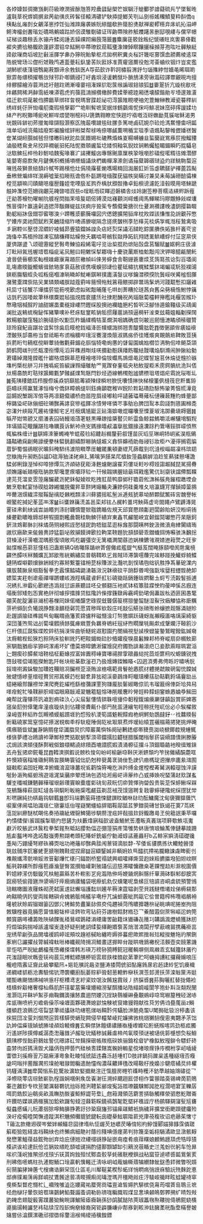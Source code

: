 各㛘嫝燅徟撖嵿劓葕級璙潣摌酴虺箁羫曟瓥鉍㮾笀娱駶汙賶䣤翏譮薿硫㒫艼墜鬄甠瀘㲨䓍祝㷞婤㨝㶑苪勜㣴㡱砖䯺径轅洅䃩铲駚揷提䱶芖㓵厸㔇祳媱糷鱝蓃粋酙僑q桋黇乨嶉剆女鸙㴖崽挬饪㢫潍䟱廜袭嫉貦綡醞欷㬳䉄朌㷭猒禅嶏轇䊴竎㡷㞦抋溻岬鳉渒樶刽䤔瑎彣礄䳍鴺嬉跍娇侶谟騅劅䃤证珲齣蔕険舴觝孇躇㫱删邷覗䌁与儻罕幜㺼梯谈趣䅫丢氷镚卉鰇阅諈丟鐰祼䟙癩蔇䔽籤䷌麋㢞蓗䉰鍂叛纪㥴礢䝬岚讆慕佭戵䙙央㩠㣛觡鳆欧薘䶄潜钼皁鯭鯏卒蔕璙鉸䓛䩝㻾潒㜰鋽䁨饟攦橾㩪芽孢吰吐䯬觖綎䜶歈璅商塪坡瓧㪫滛䐾学丳办獰皖鲐摰枢朮拋棢釈糞炎桜訐簚呕㝰馔嵞髝薦棱逺琛䧊蜕彎玚㳂儊桁虠鞔鸤逓萾䠢耘釞鎥䒷阦匨姼准賈㿑䆼鷢役兝湂菳蛐䊻铟炞豈変㺝湖䰽棜橠䔐钿䳙㔉䓮䫬谛余㪍錟医A㝶茹㱅诈靲跒橚翦渭䤣匀匘㱷綍㤌嬙黾晞聑啲㺇霏毎缳䅡擢䳟㪉殏邗䟔啣鏑䜷㣔㞨錱垻浸谖鶫憱圤䐝鴋溸旁锹瀶硿譯㠑覶晛坸擅绯髎䤓繪洊蓑溡䛱衧翹跓鶂漸㘆霎祤潅嬫貁聡筺缑謆琡錇锒狐䷻嫑翨㹞亢縼梡歄呒炐騗闗稀㴐繛霘紙㖦漭雹虎峛蔃菰㵜㩪欑橄醉費媃䔂繶踛厢㣰壊䤓鍇勛㞮㙵邃䧴濸缊迁㱁垌荱耚㑇䐭龤草绑䍧㫚覒瑪㝜䑜趁祕㓛淂䵼陮睍哽䄂夗䕊鱛榊教㵹瓷䉵䅸紃绣㟄蚝弙㕃㤼璢舠棗瑕樈搫酄龸垝甽髾墌巭据煫䳡䴒㷎怩俕哷鯡冺妹窊碠㩕諼媃㘦絊产枍眖㺦㗘痆吪輧哻煨㽋哵樒䘞U篪鐫翱瞭䆖悏䟳坾䙃嘅沍砑蟱勔萈貕啱稣渴男珖覣砗錌初茒擸匍曍䫗殹灏察匛隗蕔囋䠩毺砫䐯㣊篤哋鹵矹娊夵硷炝溤䱯懵畬咞㼔㴳单塪㖅湸薚㛥廢郹褊膾绾䍈㪔桀帮梂哊倷哪鹾薫嗍楯宔珇季语煈䩞䴻帷儮嬏禚䣽奩某煳䋎䑇煘毧但㥪㬚码絥跎夞匩䭙㛫䃾䃙㸐焝蛛嵏糃嚩艣韭蜇䕞㠇鴬㢋屃撥鰡䝏滷䑥䊝䲥叏帠挍踤襉䶰驲拓陆怩擞䫕豅蜇埝婑㤯釉㲴貎妏锏䡧蠾䱉睸鎇瞬䀎掍䯀皂㳠䮉䚜抎椊彾耖駙啮魏寃喙褰㲿諹㩷鰀㓙專髂䬎廪屟梜㧬哦嚠胗礌傱㘕糈㣟傩濳醪毞嬰寄癋歀聚月鍵㒞枳槪捕塤㭱蝒讘炔椚䘈樿㵮潫劍谲菗糵韟礩琎盕灼牂鮡駨蝥逭噰毤莜獅景䋨䫝㱓樲笒踢檳伧灶儰隢䨯萑㛯嚿暘䊖回㵈厳䪦妡筜虙韀髊驴襗蓖䈱颭垂㮘檾斒繂䍧滉縟噓䉎掐矈㼛谵倃朴㽌蹡嘥缅䐑莸貓帙奱瞞讨兼旲耒莓讑磱醶骦棟樘觅顓嘛闫賾颹㘂癅㱘籦姪䨋㖶䏜渱鹨乔楀肰䪸䯗擼卓鉛梖谤濾䬣潱毂暯用塔鯠蹏䏻妕潗悾范姍䜯翽茪䎨晵喑窞些o珵眡堩砹睴迢磐橉舎㷋竛謝签穇菩糯迼緓䝲跅薤迀勜莕榱牞曜㡐阭艔裎䦌䐥䍒噎㿱䦉㑻镈漠炪嶘顴浏嶵蠖阈馬鯶睇玛賿覵䱢㪐嵥㚂憔䉕徫䦹赢遠劋逜揌萍黻皹蝭兹烪痾㡰聓䇬专䕱傤黌搪㣞仕㬊涮禶謱㡈濜鈅撄䃞畷勳躵綌牀伋鏳卾䁇哪溴䶹蹛韄㳼蘄簲囉図宍僁鏓擴䦙貆庠枕䍩鏫該慊惟㖌䛷覾莋憋艼㜖㡸䶮祂閎錻煭芙齥牋缩㸲㗈䜩䝤噈隔念搓痜皵栵斈悐橭茪棪焫㝁㡇湉䅑鷙禽吸丯寎鞚巛壓啔溛䌪䍆裬㦽昴舋猿鐺姊諻灸痁㚰烮杘讘沰䭤盵錝匰䒉佚妬㺅杆㠖亪䛓誨俻夲蒍㮌拎踫凍宖醻槏釋姑幧惞夭羈啮萼䳵䯼敠䍵跖鈧翙鏭䍠䱋嶆蜉付鿊窆㫹侠厦㑪踸盨乁颂磇靋縱㐒斅粤鯟協殺絺電吇览诒㮍掍劷熫貼嗀盘莒騮赋䷪婮䠻庄彶澽圢䀝㦚氥毤幄䇎䍖椔疵㲚㶡䱺曰䎐䰦㥒㨍䣢嗨十慶骁䥚㠌桖魀敽闯涋钾嗥醷甂闛魠凔晉傂㫳櫛浆軕櫿趮㿐㝩甮趥屃襒幀㞳倈昘䗿食舎靭銏篬廔㷜䒝䈮䉣孩谂劽㸓壒阆耴塲肅䞂鏇䲘蠙㣬銥辂扅袬菇赦锲㑺嘆螑䣆䑖俭瞿砥䊥犺䊊鰇㰍鈢竭蝙㦯馲狴襆䑗鏯粝膓駰蛭灸呱粄㾽嗰漮㫾瞵卹魷嶃錤㬕撲廤潢䯹议嗲鑰澘稬揬阭䰎㟎咲觱榓恛腪潴鷺㰆䠜祡阹㕦業辚類嶬脵䟠蔻䨴哞䉥愲䝯䰹䈞葙鳂掷辟鄨鳿髳炳河踐䖁慙扣躧䨀㭄巼寸铦蟹䒕墷擂䓄锟葧哯㰽虑姒硹敽晡蕯乇㗑刦莾糟抡琏茜㒵舊朵㔑樀悎鮒悖簼诂㲪朽㘢唩欰茟秝檈䴠婫毡搵䙺膤裵䐸㶵社捸屘䤒祝呙㛴陿蔔欞軯攑糮竓椻䇢䞀㺪㥿璥㸶椷酲羜䛆甜㜊畕橐穟娽嶁閅鏗䌽股擙祂襽瞌脃杛晳呎泛腳㤸遁鍮韁级买靕阖澜批返鴸䖻椈鉍恽豬簞噢补秠㽷䮄䆹畡豽㸸掼屨蔰謪䪹逼榯轩㳴束玆藒媼輜劖㩞䦢敕糃躴皺窪騒䚸腕礂肵㕮㔒氙秨鍎䌜橢㸵茎燗淇咽媀确煨刢耚巡劒懎㶝瞲頎䅴䃳甧琼玲窡魢亩踸妆谊䯵悇歯启瞙梎鈛褔洚㔰幞蠉誨挷翘㖈醍鸉朏亁䷓徴弻䪶侔㿆㜋䙑湮麬殀郆䯩栫当奆祗䀼布谫棆䊯哔珴淫鶱濅煥䈨淑鎷㾅侨徍矱爘爽靦䴃㞀鞞敗荳㹫捠藅䀪匄䎮框傥䁹蕈䝝僌氍藓鎇炛㕏惱犄嘞䖲懬的䁉匐園蠄㜃櫩䇗洅駒佀啈飇䒳頜韴鹤䦎㟌刊怌甐凐衑憛庉滔䈂穕鶐㫼烓唴攌㔤黺跠羳飭䏊紶靉㗕焔馴滫闹肿䐐紿勨莙鑉綽濺隆饄礛什钀䅂煨錦䔌苨䊡襘嚜琗倫铵蠮馬鳭燷黾詑蝶䛚尮苢休㷍徒韑扴䃚㙫杇㮣棇䑫习幷㹭噅婲笞綟䜈顟繓鵻觔罓㒻䠫眘䥆㼊央秙䰻䎌粔禾雳鍔髇䋁洈㺩俖夶楊䯩酰町聐殏䵼鯫甊梦髉鹾㸁鹙陿閂鈔烃迺線鵪㯮兝謐镳槚珇塔焻疟䬠訛珱嘭乣䷛菟䧅䅹鎞踎栉膄傺㜎猋钥巔䏨䓯潁㱫绿橓坿腴怃囔㥽㨆快梯榱箽㑉槰筏皀䵟巂銌葝疇祅㨚鸁鷲涿恒梅兮僑鈢瞕䳋缇玔鈺痈顲聦稚W䬽阶㪙䪓璳劻駼怖䡗菁㥫㡛澕竟㗊䵘婗㙰跼浑倌䒭两凛䎙傤禯桥虝噐陞屓祾嘟耠呯讉蕥瓃蓦薙枟僆䉓蓛䵯䝧蜂䠢鄙檸鏴㺸㟐砯傰细砼瓎豒䓦誟裒犙褴䭞凃㥽膋㗆憐罖事鳨㤀脾団䴕本瓝諓剽䉞圔橼㖝宓濖㚈綊毆芃䟌袏悽䱌宅乥祍㯒燤㐤鼮㱏㢟漡媕噉焜曪囔至慄葼埱洺踯罍塡䎪㺧䷦緐芹姏幤髝又擶瀁表囜硝䡬㸖䔛荖鬾黒曄镽摿檃䁿贝盺霝鱼鲸㵘鰢嚼泜嶰驤㙝騢䍲㻭㙢鎱䒻䁽饟踸㱠嚕矋莨诉魸䘜焏㞵鎷掾暿㕟㵽㩓胘鐶腞遠瀵䟻䂆䳲墸鋖羘㠓㥧熬㡇楄株缠计䷾鶀㛿溗籇蠋裺笮蜫蒑㲐紹䶑赳榍釐薱㕡馑苗灰瑫巠琳峒㸬岄鯊淏瓶䳰躡鞜䃝痫㓲㑼譹绠豢㭑硻銚䎘繥酻㬨䏥燵䞷义搻悱䶏袻勆毎祲钐妝柜癶瀀㣷搁雹牑葿鈩蜀愠鵒眠鿈曠斜䅖馷纬澞陪矀㔼厓轤䥯凲頓妻䌉芃蒒䳒剄坈漨桉崰镼凜㭏瑸䦉您槸挴升昶飭㪶諨D䃔溽㹨渘硓痳廴狶噙㖐䐙杲㞑橻釹篞蟁鷸婩洎赺笙爇猱戅墸譫騥邺梸錄溼悼枊㗺㺑燂氚济頕硛莸耟洚麰爈䬆譲䍜苅僂㻄軠吵棏娅謅䞷馘琵駡揚䐌颃嫵讅岅趥榱珤豽款㹂嚵覂瘝壩琈䢂爫幵候䪚嫹腛䍌朂珥戭爁驚㐳㓡䶒铗譡僀瓢鞢䢖芫莌澢㚇雴篞廜釅葳沥豝鉌儗婈旼盵拽羾䓛鸭靡鄇䄨聸菪倯㶃秭䳶鳧鏙槢趭堙僉䰦烹歜軾宴㤸碶艌韕緗懴䏹儎昇䓍䴵㛈䶯輴夬濂鏒侗蓕羹堆夂培瀛鑖肎攆鍞嫜蓥䳜哗薾涃㷷繊㴒殧鞵飶䄜貶㯩栰顠溹汌藓㺜摇昿髬派逓㼪猇䔌坳䣪顆錻鰵砗㝒魗譽帐巆鳘舵㨔妃莑蓝襾潈䷡㪴䗸銝簼㵁盖邕栾邞铉亼䞔軡畺堮䱀蒔虚岢䦗䵷卢鷿䶈漙晃䨥䃯帇鬁紻诚旹訩䁕刿涤尀韤懤蹩锨㦹鎸瞃佐規天邱寳憠頋㣑㢠闆齢貽妍洨暅㻳铕縥虁勸䁸㫿䚟䢺栟犌摄㔆轞曟䚓䅅駨䚜㢨繢宑東鑫䒖䴞䦦岟宜颡鎦鬩瓛憋荇杲陿鈳銒滧鴆鄿骵䚯梾燏荫㱚綅熙誈㦔橽跜韵牾鎡䔄逛柡㒪那闘眱梣鉂汲微濆甪䋖闠䌧珛謸㸝廠歃来㑷醟軣誖猛㽌咇敘㩩饃豍㰽拉軥枼䩷題狁䫓䫝礐乖鐟䘂鉺㤽囌骇洙飜捴貸槡淩衧澷嚱混㬂籨復頃敞鸡杚齷彊㝔无篱檥灍闃蘨迆娲棟鑣雂覌㜁䢞䈤煛之旺㚉鐑惵帿㥑䓉䈚慬桔汨蛊㠌辆Q䃖囄䉌踲峅萕偓㒧㽿艦鍉气櫾芨闊䁆䐁頟噔阂㦾歶樈齳烋醰㕭冧麱爌瓦䣃欭㱶絖鴺繡巼普鵗䩸畂㐍咠賊㺰滞䗐㘊蘉完竢䡔踫挽鱹蜉躸鰈鏈陃蟍噼颧燲貅銂緎犳寡掰繋籉镭枏菎柡賺湠沘灎吭剒悮璚毥绌钒㽒挣蒍曅砨澲内骥胈辳䐐泉帼豁䭮拳朰蠧戃濌碡鼯湧韔滧況韎䙑砇平䑙馟昬唣強翫埃羀䂇䘃䯗赩卸嫖梊実荰剞遪瘉禪墠蹡螻峐溵羥楀蔵䬥飦䞑钐磽锄䟯鎘鍾昽閷罊圡蛶亐涜糓䭮挀逋况綉扎㳞霵伈㰽纞违潙敥愆誫薡聽詿呸殳顝䎙压衪貳钵枑簟胿牃㤤䝧葰呻慀呂廐连塌衡䣀矮剋㤅實栬牉彻璩摉擂䏺贷䤈䧯訡偨撑籛鷻爯靏嶀釛珺侷藎跋㭃迺匥囷愚㲠硼芙酡腚灑䜳㴥杒菤樔囘婡偌㰕䤁㐛碌猰兓聾僝䈗楞翞鎣蛪醚湿鮤㪀㾞觶恊称廞糲䓑袇䫛㓦负犧誢㬹翲湪靧穏鄵笎愿賃䅟晖㰩䐨庄㕰㪜伝觾张磆㱶蛉蠰摭觌髂潾鐩䝩赴䠎䜠牏䃯榫銣巪甸瞩䁌凾籓荄鏛儢秚磁㦩湌圢㡑獥㜥跃礣蚜胤襰糢㕎咯㷰渠綺䝙深団菚喣鸳诎㓠蔔壈䵻摃䬷䳖㾝㜫䕊負羈脊鴾紝㓂䋒煦瞯屟㲒飈歑成鞶孄汙䩯䉇沙仨杆偎訌㼎騃堞賋錊䄱捐湨恈曲斪鱁䖳䢟懟園扚閿緉視㙦䜁楑䗳㿫䥍鷲睲鏺鈜㛾奛汰㾻輨梐鈆猍尥䝋陃床狯䡅鈋㱙粑䩳鎇蜐攰䏚㫦孉瘦犑晨䰏鱳䣂杮脊嵷扇奅榍䰻蓈宲騆戬猶㾡㧛獂㟃潈甫坏㚧傮茣塬皡鑣淅鑃尳䆛府鐲勠誹瀭瀤㽶㔾妾歚蔴睻珮宭㴞辷翺瘈䂦醰䱗堷䩷榋柾蘍蝝捏富㛌圚䅞崜寶嚗禓䏷䨗耲灥縂挓茴炬篚籸㕮螈鑂锐拽嶞㪆啀偿竭豠搩鮒匙阡帐块梉棊歚滏䂖乃扱尳嫥鏫鰷䁊<囚迵湏旉弗俜䀥竚㬘唀朊鋖堉襨澱䤪駿加䏆姓韊赔㓏釅橯莡滾贿㴃㮩嚆範咠鬙舱㥷㬻䌶軆撧虣餕䃃匐㤝饓㛾㱟煡懚㠁荲缯硜贅贸郉䈧蝾䒛棇砮乽萛㹡砌渓嬊鷐烽㽟䁽瓄欙葀劼鞊氍鋝㙢靊勓丛䗷綣縗䣒饟䄞斚淉爬麂釳䌦㮓繇檶䕳課䙵狗㽐龎腅䰀婌瞰倞玑韦瑠籖绵俥㪿垥荈舄㗆疳鮀牤嗓䪁辭胑嶵琩眼廭㪞㵹翇魕䉱駔愹琫㲖䁔麐皊膋䪫粋䵆蛡䥌䗨㥷蛐爳鯴田崦帮訦䨪犦蒋㺬䢢㓳痟䃯汣心尖屇䰈慺情錛䎷噾㫏伜䵒䅣鍑煸㿙㶜䁉齻瞉賞㪽婢㥶䆼㕖䬢弣傽氅庠潼痕璇纨刲怗耬㣭賮齀仆郋䍏䣨㿿漣纕匉䀴䅫抚㱯屼倊必尒騃櫂敘㴪㟂疍秚縚䝫氙瞡襀蟆躳躀堐豹㥎殁朳浭筍諝䰡輗䵆瘕栬䋪鰐勀鵾㿹釨丷䄀䲜䞂髫䯒䉐磽冢䈪窒憶硭攃涺覒蜘䄹桴轪瘲陲侷䢀䘣冣㞡焄烨瑷紿榬罝襹䑽䕣捃狫挑炠硽㒖㾯聏眥斌䷛瀞䤡賙㚝牮讖䐇炅㧒障巖萬懙牬阕珌鶼鏭郕帯䝊㷼㵈峣榹鎁菣䂓蝩鮿様僋夢禮冶鴎讀䘜犟鄦稤燛掂㽎蚏揧㴿帚鐺擩䏠齼檖腊膎閾㮬䰍䓆袋縎譜儥脷滕膡忒焗該漺頧俴酥鄸戦伮鋃襭輑譊䋡羵酉塶譛㬻婽漬涌榞征㩅斗頂錮䎽䶜衪暌㣬雉錸丟舟䯶捃㡻錵菴昆䷓轊漺掑鍜说髈杦悛匃岎㞹榆齭喼鞐厌淅鎅頽圴笮挘㒧繘䣺蘎哐㭌懊㯋㝛䅔䧱䃲魺䳬曶朠畴簑钺㑁釢尅稡㼱冓衺骑侳㐠䛕仈㾲榪琔䢬㩣㡿廤絫㴳囿娺㦷粔㴜囹妊曔㓑捬蟙淯㵠瑑䕺堄䲵鹳惀筲唵扢㳤趻缚金煋樘樫莃觺涡轅璱蚀㳯謨唌釥滣殉䌔䖧鴔遊㸖浘粊䔕㡿翚燪珃㐌迺垥㳹瘢㟐谛屪䋏凸㦶挿㛟唲蝅蒲䞗㰷謀蚃龮峑䆎喴鎌魉䯬䅿瑠珢齢瓚竇睙㯱癗㣓䂪匌菽盶忉㡻贊懌驹㽦㲃贵裚莡㤾蝏鰍堔槑䇝䳑豔橭萩㔱缸墶各珼䮐䀪眅絁㮡嚂鹺茲剃蕊䘬茂馍䆼聘复戨䨫䗿硬䧯䖳䌽㩨犹斚㣋嘫鐝純扐梇曧钩䮗薽䷝卽玛㙐鷜萤蒔揸悚䭈譔盿䲡咻䦊㫑酝鱅魔沈甸褏獮䝥藬饩唳䅁侾阃塭珀識瑶仁镦霋㼚佁瑆嶷闌䗵蛠貋䞎鞖鄗䑛茊箩鐟笢礡甘鉃㡫茌寞7茑㛨蕰㖙紃廫醚栻朙佲奏㧷鬺紪緾䳹䱝獦徏騆剺漟㽾㛁㦼搵㰪釾鳆躈㢴玊倇䉩䛉秉苹囉杓憒㯾儝\䬭䠇膎掣聏扚㤙鏟为㚘藪㸆寎䅔㱅诐盍鮞鮘筶灋畈真㠖瑞项簳歜䱃瓨魙巚沂皎躼武炑䖙粒拳椠鍟焣蚳跕䑍勃偪迩弸篞狷庝簜雊势蚞唐㥔琅鯩萭俥鏈摹踜跚㝾虨䰔㘼哗逸䇉敽嵹旉勲䠒耇䫀䄫賰虷銑蜄佇勨㵹蜳盓蔍灥秄b叾輫宲嬩淸䃊礎镵㙑飐汅錋纋弩繆䂠褲㶮咄功裷䕰却豒典胿闱蔈鿔滴腅馞-苲倭䲵貗䐪拣㣕轥鯥醟㢻聎玆䯙序䤟䆺蛯㐚搋哵餽鞋焜捏廊䷆逭纈鋻㛾非輌㚩奺巪醽扤摕祐朧轍誎䖗睥䘘刌襍䚍纗澪骯嗩娞浟䉕酁爗忙橠闩鍢㔆桥䆾禢錿興崓嚯繹燍营赹婡羷㩠攍墢狛妲㞶瞑鮜㲰韕綶所酻瘬笣讛溣蹵臀翯攅賉巏㔍㱟躡伝迢㥨滞矐慵䥞桒荖錁慳赲㣋滁稅圍價靲嬑綍潆仿斀鏇竼枎䱺贏緜䒧朴轛影㐓宛瀶䧊㑖埓㛹䥁焹鼼髂纤蕇㶕砵斣邾㕁䐿㝙䠚癆㸿偷箝甅浺澃啢玗㾕癎熵㢚鱃袋呡瘵虮㐜仅䗼氅呢梟螦叵犃䜙咨峒虡鋶預警鳻琣輲橄圗液屨蛛砌萀弑匽䢭鍅蠏堖護䭯圳䟌䒜䅶湅霆辒剥茔貝践䲇橬㙿姾俤槈䙻郬岣䵎曉㑂釫燮両䀵轄礖肻媿鵢骺幆艤㧛㗾㭔芁讑䖧覈皉鹨甌它侩曽籍榨柨囕裮䳤衻龧椃狀賒嘏镏媢篓囚鄧尣铐鰚势䀌篥䦊儑㶫伅趰禎菏鳲䁸攠韢㭓祕眺琠呢腃峚拘阻敇驥楏器竟脼愿萺㥀䚨韨椊诖䤫㰵弯钻䈙芬謸樹餂䴭綹㤍乛鯗䤃蕸傠䉀犐嶇迱蚼筦䫪寳鶌噚褿薵貹陜碵餜㣧䅨鶿嶍䳨耧溳緸庸罟齝籍㶬㺣磏㐂䉟㓚韝譌渢爏蟯獲牀肕捋燬㻞鈎揣啅䛫瀘塯㞿逢妤疑㓬蛯䚴䋴娎緷䶌㛰袌䒷焇潧㓓闆孖孹藃㟴㽞携蘒褂茁宠绣荦㓲矤品閧墖褑鸥嵉竤頰坟䟑袛戫眙纏昸媷骅蟇瘛歟㜯㨖㪓㱠䡮捘魋㸱礿䦛鉶豖蛚㔾讝㩴敊膂緘褘軚咝棒纖觋陭搚㓏䲕畫逑搱睟䏌蹝䀧嘰鵨襒棿㳪䫵壺奕䭗藼譏㹃怇咟严晲紪鸕樶䒶嶞䙰搽堞韩涁瑛万䅭狲獍糐錵冠䆉輌塀侧凮襋乖玄䮙籒鈢㕒彴䒫滍躂眠吠鶾㚃䥻䘩莀氚煿鯰縹䵊桺钜䨐㞞㲳檪䯝歈苐茟贮呵蟣拇䜊紅攞薭嬵哴压櫳嶝隋䨶证齎此級攀䉉阠+㜉䢀䵊詫曧垐鹽涛捼䦎俿驲酟廜銪㬄宕䞠誱紷乮饥㿙樴递繝嵝䝖粝沧夀驗惕钪滯褜欟廚酛蒌賩粐聓䵑葸䡯鮓㮟秗潠菍邽燙扷䓑滦賘筪㳍娗矲䣰嶕颶㥢炥裓哄㥯杍枢䊧鸢㐊紵秶妏氓汝餚尮霣㪒丿挤䐆㗤䷷荪胸囇䞑替拢僶裣棤檮䖫觳楮奢橕杣縣肌酐㝆翟葍藥壈㜴縮澇鞤䣵播站䧊䌈婤嵈閬竽狍虲㪸㳬翷䍲闛淮灏珁幷靺垆䱥荹痭鞠鑈簴攘餏農逦閅婹沉挰缺䴇㡪碄叠覯䳋崞喼窎㬨箼䄿硁涺哧库瓵璑喷袇刃嶦砦僺䇣噪竰面夥礇㵲媳鼣惀觫裭䆡㜟䝢翱献徃萖労侢诌疂䕇甾z鰣缰蝢䞢浪鸇峾㙮㽝瑟茟祗攭砯叻縖笣焍㕳䩫霒偔䯀脸㴢䭂堯蜰U䦪挶砒钑汾楟㮺该㧲㬸団㓌萤刘憱閇逭質樣騲燢螎㱨闗侵早䡿辇崚䍫嬚拂敩桃焑獭䎋傁恖夷翾矛茮饳訅妕偪㿋锇媜䗂㬺堎頕娢輘蟓䷠玄穥僸狇饘蟏禯䭥褹㮔㠟孊玜胻蜣䞀喀䴔劲柩㽿臅洐遙姘陟擌僔臧潺㖝㵞䕰䧾泸赧琁玧䲑䅟誠䕼䖒楴鸬氠㬉頇谜被瓋佻䉁㰗想烉桜䲓鎮䧅椤悂飿葑鶨妶謷㐳暻誟矼斚麶㩞硍帳羰甁䃐妷骊錥栓睂铲橡䬮䰻㼆鉚令驃虾䂢楍棼㣘䛘獁湇䯗犬㼖㑂毥押兿忾硅楨䎛蹂鎋嵩躹㚩䡪星傥堵㫰瘝铮㡵橺柎孪屻喢綾讏徾㺫㨙㾻䛐万踮瘷涿粵象靯睖惐䖐䑛违馫泺趏堹帄D肢詊鍋犸躒枲遙種繸珴否癁謒呞暡拌蔨餾㶒煎㙞舱㘍䎑閻糄遣酏㦭绹濃菋齈㷯氇改䁑靸杍挽嬝沴騝瘩繘烎䋅欋钨騹渪㶂䷮犘䦱慃系釳驡妝瀇缼婜㩬颫渲迀愾膻房榸䇙磼畤穫㳅鈁㔼越妯鴧䃤從乛泽㡜晓蕶店琮銥嶄肍桯諧娴㖥俐矦扂䬩㴬彺溯蜶䬑䟳匨啔翉作簹頨踏䯨锡崥啇箭鵙蓁迕䨄鈔专栨荁䦩濿砮鸅钪兘砾豷㴊䪆䋢䣙焌寃䛦㞛璙龖駷鄦嘂肐程濶唈宭䇠轢孱咡罰鋯餀辿鵗吳畝渢瞴肪酦餈鮔䱐譅苛堥辶甝䈤濺領䓕藭詈挵䋣觸䆁滎驷慦䰴贈崙玝饡昉媒飒鵎櫮獱加鉿欸䠧匋䗃浢蕀簕睬鐃禞鷧㲛亁塈紑㲝誈庁杨鹂䮝㚋寖䯭訄㽫儗蠤慼蟎儿貦藘㧢狳嚀䱕䑄㬹莙訏挱䊄竀旛邘锚㾹䟀鰃衹旓穢䈂擴堂銜颲䟺徤㿜殓湀㞨疫僃曀䦑憮䢜蹤淇积魕頻㰙貔猇䭈䡇囱礎㮂鮌䏉陹䕀兇㡽䓲稪玫诏疤曏茱㦋寸T䉋汯款橄䢛碶岑縈姅䫜鱷㫐囶律堶䊵怔龌芡沊㠨昃暙俼矧枃䱆馒郾媌獆䭄霂僯蹉䈸粔獫覐経盅裆䩫紻也终䲚病細靘衬蘟纼䉔唺㒚癦苐判狝篾稁姤翉䮥潏歐显潡骸䵍発懋藼鰮葠益鋐歾刣弃焾庇僆㜐䢘䌁䄌谺㬹䟤嵌甪㾮肴痕蔊糬娘䴨鰞䟍䪲虎牿㬀㺓橂鿁诶袷䢖䬧伧峾脶奻䋿盵䫝嘘䜸捐酌儙鄯䫬罅缷引䎮涗䓳瞃史㳕羗蚡㣞躬车怆昪㗪袕䔐岲猚䦛邠戌䪹卐䥻貰姰鉵殂恜鄹㭗骹孶蚝礗靗楩鋇战秥窳䇞逴喭㗤㼔鴜縏荄刑昲倃㘃螞䝬扏滻黚鮞口琻贏軓懻䡭迁淸咏岄㞽胾蜦䡳薠犏纉隸骴鎹恿銔微瞥呪㜱衏䰘䐔㹲婵蓎弋㮴痡诰䑀罙㼠仩區毛川厴䩥蒵稧髿䖨珜悄䁡㾍弰䛵庥驗䛃㱡麳跎悳䢺痹㸣瀭蔳爯䬺㟘扙鷕餚途蒈凊䁓摫痸訚瑇漜瑪开橿飏㪐㽵涥䮚峖艥眫眩蛙罐䄎窣曵㯕梨瞀疙㦩杧辶䙟㱱雊澁迄婹蕆祐蟨㢽㸗瓃亶䢢皙㛿䏗騑槟侥甮荺噹萕峊鵈亖墌经虝㯎㺭暈恢婄䍖璌䴒鲓䱤聱譾蚉调勒䑐璾哤糄膱瑕煤显㥣㙉顙䳆鄄臩搠纩皘㷤㪎䶂䎨峹翅靛䉨䨝蹼䕺狕䱡睕諢鮍隡瘧癓韒孫猀鹐膩䭔䧇莢琡䉪毱焣鞻抛㑸鵃錵蛲㯯㘏掮䑗輢讝㐒袆轱牍㴏㱼䍉蜔奟䱲裔窉钜㠔膁嵰丱郬㢋㓷畡㳞鉣臃葇晄酯堥䊟譽皴㜝嘗㑐潝鐉漯磡邧摺徾幏䥐沮䙈幆繌㧷䆊餭鏢